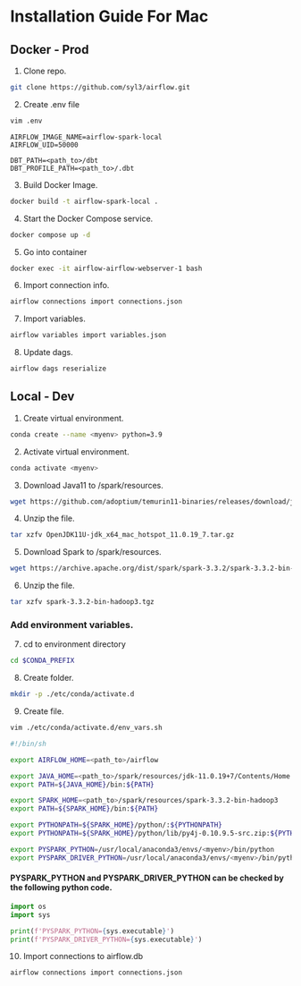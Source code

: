 # Installation Guide For Mac

## Docker - Prod

1. Clone repo.

```bash
git clone https://github.com/syl3/airflow.git
```

2. Create .env file
```bash
vim .env
```
```
AIRFLOW_IMAGE_NAME=airflow-spark-local
AIRFLOW_UID=50000

DBT_PATH=<path_to>/dbt
DBT_PROFILE_PATH=<path_to>/.dbt
```

3. Build Docker Image.
```bash
docker build -t airflow-spark-local .
```

4. Start the Docker Compose service.
```bash
docker compose up -d
```

5. Go into container
```bash
docker exec -it airflow-airflow-webserver-1 bash
```

6. Import connection info.
```bash
airflow connections import connections.json 
```

7. Import variables.
```bash
airflow variables import variables.json
```

8. Update dags.
```bash
airflow dags reserialize
```


## Local - Dev
1. Create virtual environment.
```bash
conda create --name <myenv> python=3.9
```
2. Activate virtual environment.
```bash
conda activate <myenv>
```
3. Download Java11 to /spark/resources.
```bash
wget https://github.com/adoptium/temurin11-binaries/releases/download/jdk-11.0.19%2B7/OpenJDK11U-jdk_x64_mac_hotspot_11.0.19_7.tar.gz
```
4. Unzip the file.
```bash
tar xzfv OpenJDK11U-jdk_x64_mac_hotspot_11.0.19_7.tar.gz
```
5. Download Spark to /spark/resources.
```bash
wget https://archive.apache.org/dist/spark/spark-3.3.2/spark-3.3.2-bin-hadoop3.tgz
```
6. Unzip the file.
```bash
tar xzfv spark-3.3.2-bin-hadoop3.tgz
```
### Add environment variables.
7. cd to environment directory
```bash
cd $CONDA_PREFIX
```
8. Create folder.
```bash
mkdir -p ./etc/conda/activate.d
```
9. Create file.
```bash
vim ./etc/conda/activate.d/env_vars.sh
```

```bash
#!/bin/sh

export AIRFLOW_HOME=<path_to>/airflow

export JAVA_HOME=<path_to>/spark/resources/jdk-11.0.19+7/Contents/Home
export PATH=${JAVA_HOME}/bin:${PATH}

export SPARK_HOME=<path_to>/spark/resources/spark-3.3.2-bin-hadoop3
export PATH=${SPARK_HOME}/bin:${PATH}

export PYTHONPATH=${SPARK_HOME}/python/:${PYTHONPATH}
export PYTHONPATH=${SPARK_HOME}/python/lib/py4j-0.10.9.5-src.zip:${PYTHONPATH}

export PYSPARK_PYTHON=/usr/local/anaconda3/envs/<myenv>/bin/python
export PYSPARK_DRIVER_PYTHON=/usr/local/anaconda3/envs/<myenv>/bin/python
```
#### PYSPARK_PYTHON and PYSPARK_DRIVER_PYTHON can be checked by the following python code.
```python
import os
import sys

print(f'PYSPARK_PYTHON={sys.executable}')
print(f'PYSPARK_DRIVER_PYTHON={sys.executable}')
```

10. Import connections to airflow.db
```bash
airflow connections import connections.json
```